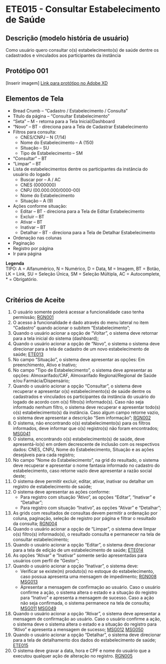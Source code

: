 # ETE015 - Consultar Estabelecimento de Saúde

## Descrição (modelo história de usuário)
Como usuário quero consultar o(s) estabelecimento(s) de saúde dentre os cadastrados e vinculados aos participantes da instância

## Protótipo 001
[Inserir imagem]
[Link para protótipo no Adobe XD](https://xd.adobe.com/view/153e76da-8687-401d-a008-4ba101ed6f9b-406d/)

## Elementos de Tela 
* Bread Crumb – “Cadastro / Estabelecimento / Consulta” 
* Título da página – “Consultar Estabelecimento” 
* “Seta” – M - retorna para a Tela Inicial/Dashboard 
* “Novo” – BT - direciona para a Tela de Cadastrar Estabelecimento
* Filtros para consulta: 
    * CNES/CNPJ – N (7/14) 
    * Nome do Estabelecimento – A (150) 
    * Situação – SU 
    * Tipo de Estabelecimento – SM 
* “Consultar” – BT 
* “Limpar” – BT 
* Lista de estabelecimentos dentre os participantes da instância do usuário do logado 
    * Buscar por – A / AC 
    * CNES (0000000) 
    * CNPJ (00.000.000/0000-00) 
    * Nome do Estabelecimento 
    * Situação – A (9) 
* Ações conforme situação: 
    * Editar – BT - direciona para a Tela de Editar Estabelecimento
    * Excluir – BT 
    * Ativar – BT  
    * Inativar – BT  
    * Detalhar – BT - direciona para a Tela de Detalhar Estabelecimento
* Ordenação nas colunas 
* Paginação 
* Registro por página 
* Ir para página 

**Legenda**  
TIPO: A = Alfanumérico, N = Numérico, D = Data, M = Imagem, BT = Botão, LK = Link, SU = Seleção Única, SM = Seleção Múltipla, AC = Autocomplete, * = Obrigatório.  
 
## Critérios de Aceite 
1. O usuário somente poderá acessar a funcionalidade caso tenha permissão; [RGN001](DocumentoDeRegrasv2.md#rgn001)
2. O acesso à funcionalidade é dado através do menu lateral no item “Cadastro” quando acionar o subitem “Estabelecimento”; 
3. Quando o usuário acionar a opção de “Voltar”, o sistema deve retornar para a tela inicial do sistema (dashboard); 
4. Quando o usuário acionar a opção de “Novo”, o sistema o sistema deve direcionar para a tela de cadastro de um novo estabelecimento de saúde; [ETE013](ETE013.md)
5. No campo “Situação”, o sistema deve apresentar as opções: Em preenchimento, Ativo e Inativo; 
6. No campo “Tipo de Estabelecimento”, o sistema deve apresentar as opções: Almoxarifado/CAF, Almoxarifado Regional/Regional de Saúde e/ou Farmácia/Dispensário; 
7. Quando o usuário acionar a opção “Consultar”, o sistema deve recuperar e apresentar o(s) estabelecimento(s) de saúde dentre os cadastrados e vinculados os participantes da instância do usuário do logado de acordo com o(s) filtro(s) informado(s). Caso não seja informado nenhum filtro, o sistema deve recuperar e apresentar todo(s) o(s) estabelecimento(s) da instância. Caso algum campo retorne vazio, o sistema deve apresentar a descrição “Sem informação”; [RGN002](DocumentoDeRegrasv2.md#rgn002)
8. O sistema, não encontrando o(s) estabelecimento(s) para os filtros informados, deve informar que o(s) registro(s) não foram encontrados; [MSG041](DocumentoDeMensagensv2.md#msg041)
9. O sistema, encontrando o(s) estabelecimento(s) de saúde, deve apresentá-lo(s) em ordem decrescente de inclusão com os respectivos dados: CNES, CNPJ, Nome do Estabelecimento, Situação e as ações desejáveis para cada registro; 
10. No campo “Nome do Estabelecimento”, na grid do resultado, o sistema deve recuperar e apresentar o nome fantasia informado no cadastro do estabelecimento, caso retorne vazio deve apresentar a razão social deste; 
11. O sistema deve permitir excluir, editar, ativar, inativar ou detalhar um registro de estabelecimento de saúde; 
12. O sistema deve apresentar as ações conforme: 
    * Para registro com situação “Ativo”, as opções “Editar”, “Inativar” e “Detalhar”; 
    * Para registro com situação “Inativo”, as opções “Ativar” e “Detalhar”;
13. As grids com resultados de consultas devem permitir a ordenação por coluna, paginação, seleção de registro por página e filtrar o resultado da consulta; [RGN004](DocumentoDeRegrasv2.md#rgn004)
14. Quando o usuário acionar a opção de “Limpar”, o sistema deve limpar o(s) filtro(s) informado(s), o resultado consulta e permanecer na tela de consultar estabelecimento; 
15. Quando o usuário acionar a opção “Editar”, o sistema deve direcionar para a tela de edição de um estabelecimento de saúde; [ETE014](ETE014.md)
16. As opções “Ativar” e “Inativar” somente serão apresentadas para usuários com perfil de “Gestor”; 
17. Quando o usuário acionar a opção “Inativar”, o sistema deve: 
    * Verificar se existe(m) produto(s) no estoque do estabelecimento, caso possua apresenta uma mensagem de impedimento; [RGN008](DocumentoDeRegrasv2.md#rgn008) [MSG013](DocumentoDeMensagensv2.md#msg013)
    * Apresentar a mensagem de confirmação ao usuário. Caso o usuário confirme a ação, o sistema altera o estado e a situação do registro para “Inativo” e apresenta a mensagem de sucesso. Caso a ação não seja confirmada, o sistema permanece na tela de consulta; [MSG011](DocumentoDeMensagensv2.md#msg011) [MSG049](DocumentoDeMensagensv2.md#msg049) 
18. Quando o usuário acionar a opção “Ativar”, o sistema deve apresentar a mensagem de confirmação ao usuário. Caso o usuário confirme a ação, o sistema deve o sistema altera o estado e a situação do registro para “Ativo” e apresenta a mensagem de sucesso; [MSG012](DocumentoDeMensagensv2.md#msg012) [MSG050](DocumentoDeMensagensv2.md#msg050)
19. Quando o usuário acionar a opção “Detalhar”, o sistema deve direcionar para a tela de detalhamento dos dados do estabelecimento de saúde; [ETE015](ETE015.md)
20. O sistema deve gravar a data, hora e CPF e nome do usuário que a executou qualquer ação de alteração no registro. [RGN005](DocumentoDeRegrasv2.md#rgn005)

